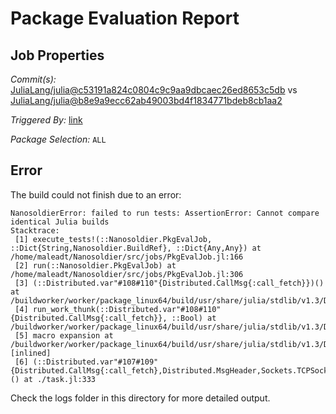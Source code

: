 # Package Evaluation Report

## Job Properties

*Commit(s):* [JuliaLang/julia@c53191a824c0804c9c9aa9dbcaec26ed8653c5db](https://github.com/JuliaLang/julia/commit/c53191a824c0804c9c9aa9dbcaec26ed8653c5db) vs [JuliaLang/julia@b8e9a9ecc62ab49003bd4f1834771bdeb8cb1aa2](https://github.com/JuliaLang/julia/commit/b8e9a9ecc62ab49003bd4f1834771bdeb8cb1aa2)

*Triggered By:* [link](https://github.com/JuliaLang/julia/pull/35229#issuecomment-610896217)

*Package Selection:* `ALL`

## Error

The build could not finish due to an error:

```
NanosoldierError: failed to run tests: AssertionError: Cannot compare identical Julia builds
Stacktrace:
 [1] execute_tests!(::Nanosoldier.PkgEvalJob, ::Dict{String,Nanosoldier.BuildRef}, ::Dict{Any,Any}) at /home/maleadt/Nanosoldier/src/jobs/PkgEvalJob.jl:166
 [2] run(::Nanosoldier.PkgEvalJob) at /home/maleadt/Nanosoldier/src/jobs/PkgEvalJob.jl:306
 [3] (::Distributed.var"#108#110"{Distributed.CallMsg{:call_fetch}})() at /buildworker/worker/package_linux64/build/usr/share/julia/stdlib/v1.3/Distributed/src/process_messages.jl:294
 [4] run_work_thunk(::Distributed.var"#108#110"{Distributed.CallMsg{:call_fetch}}, ::Bool) at /buildworker/worker/package_linux64/build/usr/share/julia/stdlib/v1.3/Distributed/src/process_messages.jl:79
 [5] macro expansion at /buildworker/worker/package_linux64/build/usr/share/julia/stdlib/v1.3/Distributed/src/process_messages.jl:294 [inlined]
 [6] (::Distributed.var"#107#109"{Distributed.CallMsg{:call_fetch},Distributed.MsgHeader,Sockets.TCPSocket})() at ./task.jl:333
```

Check the logs folder in this directory for more detailed output.


